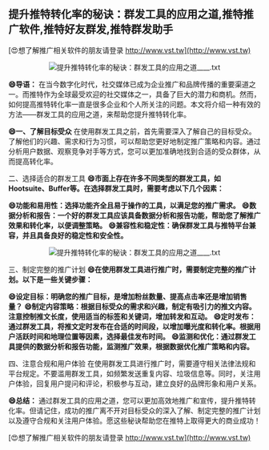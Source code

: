 ## **提升推特转化率的秘诀：群发工具的应用之道,推特推广软件,推特好友群发,推特群发助手**

[😍想了解推广相关软件的朋友请登录 http://www.vst.tw](http://www.vst.tw)

 <center><img src="https://vst.tw/MP4/tuiguang/png/0.png" alt="提升推特转化率的秘诀：群发工具的应用之道____.txt"></center>

**😄导语：**
在当今数字化时代，社交媒体已成为企业推广和品牌传播的重要渠道之一。而推特作为全球最受欢迎的社交媒体之一，具备了巨大的潜力和商机。然而，如何提高推特转化率一直是很多企业和个人所关注的问题。本文将介绍一种有效的方法——群发工具的应用之道，来帮助您提升推特转化率。

**😄一、了解目标受众**
在使用群发工具之前，首先需要深入了解自己的目标受众。了解他们的兴趣、需求和行为习惯，可以帮助您更好地制定推广策略和内容。通过分析用户数据、观察竞争对手等方式，您可以更加准确地找到合适的受众群体，从而提高转化率。

二、选择适合的群发工具
**😄市面上存在许多不同类型的群发工具，如Hootsuite、Buffer等。在选择群发工具时，需要考虑以下几个因素：**

**😄功能和易用性：选择功能齐全且易于操作的工具，以满足您的推广需求。**
**😄数据分析和报告：一个好的群发工具应该具备数据分析和报告功能，帮助您了解推广效果和转化率，以便调整策略。**
**😄兼容性和稳定性：确保群发工具与推特平台兼容，并且具备良好的稳定性和安全性。**

 <center><img src="https://vst.tw/MP4/tuiguang/png/2.png" alt="提升推特转化率的秘诀：群发工具的应用之道____.txt"></center>

三、制定完整的推广计划
**😄在使用群发工具进行推广时，需要制定完整的推广计划。以下是一些关键步骤：**

**😄设定目标：明确您的推广目标，是增加粉丝数量、提高点击率还是增加销售量？**
**😄制定内容策略：根据目标受众的需求和兴趣，制定有吸引力的推文内容。注意控制推文长度，使用适当的标签和关键词，增加转发和互动。**
**😄定时发布：通过群发工具，将推文定时发布在合适的时间段，以增加曝光度和转化率。根据用户活跃时间和地理位置等因素，选择最佳发布时间。**
**😄监测和优化：通过群发工具提供的数据分析和报告功能，监测推广效果，根据数据优化推广策略和内容。**

四、注意合规和用户体验
在使用群发工具进行推广时，需要遵守相关法律法规和平台规定。不要滥用群发工具，如频繁发送重复内容、垃圾信息等。同时，关注用户体验，回复用户提问和评论，积极参与互动，建立良好的品牌形象和用户关系。

**😄总结：**
通过群发工具的应用之道，您可以更加高效地推广和宣传，提升推特转化率。但请记住，成功的推广离不开对目标受众的深入了解、制定完整的推广计划以及遵守合规和关注用户体验。愿这些秘诀帮助您在推特上取得更大的商业成功！

[😍想了解推广相关软件的朋友请登录 http://www.vst.tw](http://www.vst.tw)



